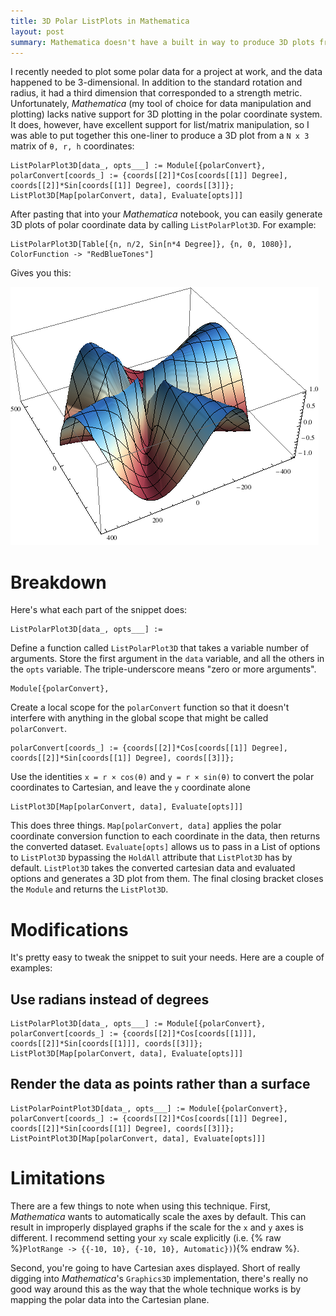 ```yaml
---
title: 3D Polar ListPlots in Mathematica
layout: post
summary: Mathematica doesn't have a built in way to produce 3D plots from polar coordinates. Fortunately, the workaround is simple.
---
```

I recently needed to plot some polar data for a project at work, and the data happened to be 3-dimensional. In addition to the standard rotation and radius, it had a third dimension that corresponded to a strength metric. Unfortunately, *Mathematica* (my tool of choice for data manipulation and plotting) lacks native support for 3D plotting in the polar coordinate system. It does, however, have excellent support for list/matrix manipulation, so I was able to put together this one-liner to produce a 3D plot from a `N x 3` matrix of `θ, r, h` coordinates:

    ListPolarPlot3D[data_, opts___] := Module[{polarConvert}, polarConvert[coords_] := {coords[[2]]*Cos[coords[[1]] Degree], coords[[2]]*Sin[coords[[1]] Degree], coords[[3]]}; ListPlot3D[Map[polarConvert, data], Evaluate[opts]]]

After pasting that into your *Mathematica* notebook, you can easily generate 3D plots of polar coordinate data by calling `ListPolarPlot3D`. For example:

    ListPolarPlot3D[Table[{n, n/2, Sin[n*4 Degree]}, {n, 0, 1080}],  ColorFunction -> "RedBlueTones"]

Gives you this:

<img src="/images/3D-Polar-ListPlots-in-Mathematica/exampleplot.png" alt="Example Polar Plot" />

# Breakdown
Here's what each part of the snippet does:

    ListPolarPlot3D[data_, opts___] := 
Define a function called `ListPolarPlot3D` that takes a variable number of arguments. Store the first argument in the `data` variable, and all the others in the `opts` variable. The triple-underscore means "zero or more arguments".

    Module[{polarConvert}, 
Create a local scope for the `polarConvert` function so that it doesn't interfere with anything in the global scope that might be called `polarConvert`.

    polarConvert[coords_] := {coords[[2]]*Cos[coords[[1]] Degree], coords[[2]]*Sin[coords[[1]] Degree], coords[[3]]};
Use the identities `x = r × cos(θ)` and `y = r × sin(θ)` to convert the polar coordinates to Cartesian, and leave the `y` coordinate alone

    ListPlot3D[Map[polarConvert, data], Evaluate[opts]]]
This does three things. `Map[polarConvert, data]` applies the polar coordinate conversion function to each coordinate in the data, then returns the converted dataset. `Evaluate[opts]` allows us to pass in a List of options to `ListPlot3D` bypassing the `HoldAll` attribute that `ListPlot3D` has by default. `ListPlot3D` takes the converted cartesian data and evaluated options and generates a 3D plot from them. The final closing bracket closes the `Module` and returns the `ListPlot3D`. 

# Modifications
It's pretty easy to tweak the snippet to suit your needs. Here are a couple of examples:

## Use radians instead of degrees
    ListPolarPlot3D[data_, opts___] := Module[{polarConvert}, polarConvert[coords_] := {coords[[2]]*Cos[coords[[1]]], coords[[2]]*Sin[coords[[1]]], coords[[3]]}; ListPlot3D[Map[polarConvert, data], Evaluate[opts]]]

## Render the data as points rather than a surface
    ListPolarPointPlot3D[data_, opts___] := Module[{polarConvert}, polarConvert[coords_] := {coords[[2]]*Cos[coords[[1]] Degree], coords[[2]]*Sin[coords[[1]] Degree], coords[[3]]}; ListPointPlot3D[Map[polarConvert, data], Evaluate[opts]]]

# Limitations
There are a few things to note when using this technique. First, *Mathematica* wants to automatically scale the axes by default. This can result in improperly displayed graphs if the scale for the `x` and `y` axes is different. I recommend setting your `xy` scale explicitly (i.e. {% raw %}`PlotRange -> {{-10, 10}, {-10, 10}, Automatic})`){% endraw %}. 

Second, you're going to have Cartesian axes displayed. Short of really digging into *Mathematica*'s `Graphics3D` implementation, there's really no good way around this as the way that the whole technique works is by mapping the polar data into the Cartesian plane.